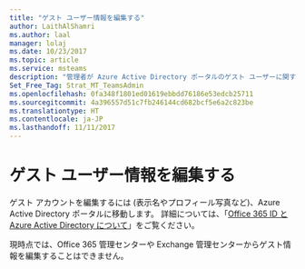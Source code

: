 ```yaml
---
title: "ゲスト ユーザー情報を編集する"
author: LaithAlShamri
ms.author: laal
manager: lolaj
ms.date: 10/23/2017
ms.topic: article
ms.service: msteams
description: "管理者が Azure Active Directory ポータルのゲスト ユーザーに関する情報をどのようにして編集できるかについて説明します。"
Set_Free_Tag: Strat_MT_TeamsAdmin
ms.openlocfilehash: 0fa348f1801ed01619ebbdd76186e53edcb25711
ms.sourcegitcommit: 4a396557d51c7fb246144cd682bcf5e6a2c823be
ms.translationtype: HT
ms.contentlocale: ja-JP
ms.lasthandoff: 11/11/2017
---
```

<a name="edit-guest-user-information"></a>ゲスト ユーザー情報を編集する
===========================

ゲスト アカウントを編集するには (表示名やプロフィール写真など)、Azure Active Directory ポータルに移動します。 詳細については、「[Office 365 ID と Azure Active Directory について](https://support.office.com/en-us/article/Understanding-Office-365-Identity-and-Azure-Active-Directory-06a189e7-5ec6-4af2-94bf-a22ea225a7a9)」をご覧ください。

現時点では、Office 365 管理センターや Exchange 管理センターからゲスト情報を編集することはできません。 
  